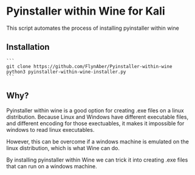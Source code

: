 # Pyinstaller within Wine for Kali

This script automates the process of installing pyinstaller within wine

## Installation
	```
	git clone https://github.com/FlynAber/Pyinstaller-within-wine
	python3 pyinstaller-within-wine-installer.py
	```

## Why?

Pyinstaller within wine is a good option for creating .exe files on a linux distribution.
Because Linux and Windows have different executable files, and different encoding for those exectuables, it makes it impossible for windows to read linux executables.

However, this can be overcome if a windows machine is emulated on the linux distribution, which is what Wine can do. 

By installing pyinstaller within Wine we can trick it into creating .exe files that can run on a windows machine.